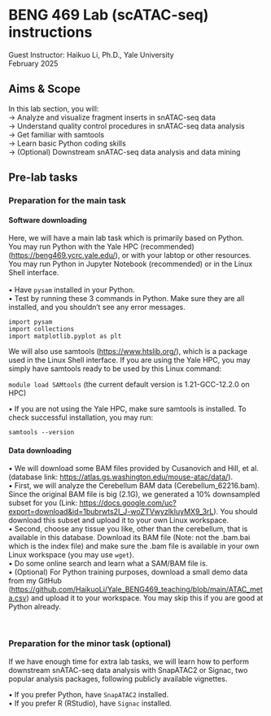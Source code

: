 # BENG 469 Lab (scATAC-seq) instructions
Guest Instructor: Haikuo Li, Ph.D., Yale University<br>
February 2025<br>


## Aims & Scope
In this lab section, you will:<br>
→	Analyze and visualize fragment inserts in snATAC-seq data<br>
→	Understand quality control procedures in snATAC-seq data analysis<br>
→	Get familiar with samtools<br>
→	Learn basic Python coding skills<br>
→	(Optional) Downstream snATAC-seq data analysis and data mining<br>


## Pre-lab tasks
### Preparation for the main task
#### Software downloading
Here, we will have a main lab task which is primarily based on Python.<br>
You may run Python with the Yale HPC (recommended) (https://beng469.ycrc.yale.edu/), or with your labtop or other resources.<br>
You may run Python in Jupyter Notebook (recommended) or in the Linux Shell interface.<br>
<br>
•	Have ```pysam``` installed in your Python.<br>
•	Test by running these 3 commands in Python. Make sure they are all installed, and you shouldn’t see any error messages.<br>
```
import pysam
import collections
import matplotlib.pyplot as plt
```

We will also use samtools (https://www.htslib.org/), which is a package used in the Linux Shell interface. If you are using the Yale HPC, you may simply have samtools ready to be used by this Linux command:

```module load SAMtools``` (the current default version is 1.21-GCC-12.2.0 on HPC)<br>

•	If you are not using the Yale HPC, make sure samtools is installed. To check successful installation, you may run:<br>

```samtools --version```


#### Data downloading
•	We will download some BAM files provided by Cusanovich and Hill, et al. (database link: https://atlas.gs.washington.edu/mouse-atac/data/).
<br>•	First, we will analyze the Cerebellum BAM data (Cerebellum_62216.bam). Since the original BAM file is big (2.1G), we generated a 10% downsampled subset for you (Link: https://docs.google.com/uc?export=download&id=1bubrwts2I_J-woZTVwyzlkIuyMX9_3rL). You should download this subset and upload it to your own Linux workspace.
<br>•	Second, choose any tissue you like, other than the cerebellum, that is available in this database. Download its BAM file (Note: not the .bam.bai which is the index file) and make sure the .bam file is available in your own Linux workspace (you may use ```wget```).
<br>•	Do some online search and learn what a SAM/BAM file is.
<br>•	(Optional) For Python training purposes, download a small demo data from my GitHub (https://github.com/HaikuoLi/Yale_BENG469_teaching/blob/main/ATAC_meta.csv) and upload it to your workspace. You may skip this if you are good at Python already.

<br>

### Preparation for the minor task (optional)
If we have enough time for extra lab tasks, we will learn how to perform downstream snATAC-seq data analysis with SnapATAC2 or Signac, two popular analysis packages, following publicly available vignettes.<br>

•	If you prefer Python, have ```SnapATAC2``` installed.<br>
•	If you prefer R (RStudio), have ```Signac``` installed.<br>
